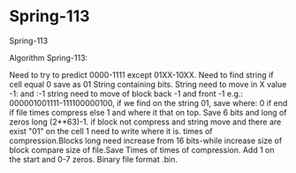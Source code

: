# Spring-113
Spring-113

Algorithm Spring-113:

Need to try to predict 0000-1111 except 
01XX-10XX. Need to find string if cell 
equal 0 save as 01 String containing bits. 
String need to move in X value -1: and :-1
string need to move of block back -1 and 
front -1 e.g.: 000001001111-111100000100,
if we find on the string 01, save where:
0 if end if file times compress else 1 
and where it that on top. Save 6 bits and 
long of zeros long (2**63)-1. if block
not compress and string  move and there are exist
"01" on the cell 1 need to write where it is. times  of compression.Blocks long need increase from 
16 bits-while increase size of block compare 
size of file.Save Times of times of compression.
Add 1 on the start and 0-7 zeros. Binary file 
format .bin.
